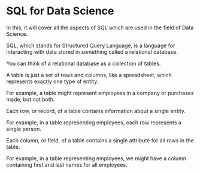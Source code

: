 # SQL for Data Science

In this, it will cover all the aspects of SQL which are used in the field of Data Science.

SQL, which stands for Structured Query Language, is a language for interacting with data stored in something called a relational database.

You can think of a relational database as a collection of tables. 

A table is just a set of rows and columns, like a spreadsheet, which represents exactly one type of entity. 

For example, a table might represent employees in a company or purchases made, but not both.

Each row, or record, of a table contains information about a single entity. 

For example, in a table representing employees, each row represents a single person. 

Each column, or field, of a table contains a single attribute for all rows in the table. 

For example, in a table representing employees, we might have a column containing first and last names for all employees.
